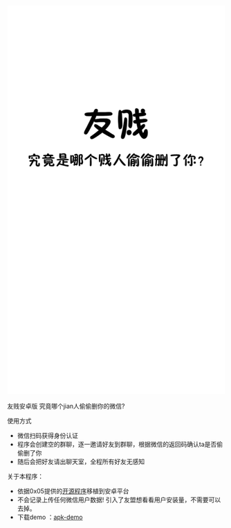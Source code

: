 ![image](https://github.com/diaochunmeng/iFriendIdentification/blob/master/demo/launch.png)


友贱安卓版 究竟哪个jian人偷偷删你的微信?

使用方式
* 微信扫码获得身份认证
* 程序会创建空的群聊，逐一邀请好友到群聊，根据微信的返回码确认ta是否偷偷删了你
* 随后会把好友请出聊天室，全程所有好友无感知


关于本程序：
* 依据0x05提供的[开源程序](https://github.com/0x5e/wechat-deleted-friends)移植到安卓平台
* 不会记录上传任何微信用户数据! 引入了友盟想看看用户安装量，不需要可以去掉。
* 下载demo ：[apk-demo](https://raw.github.com/diaochunmeng/iFriendIdentification/master/youjian.apk)